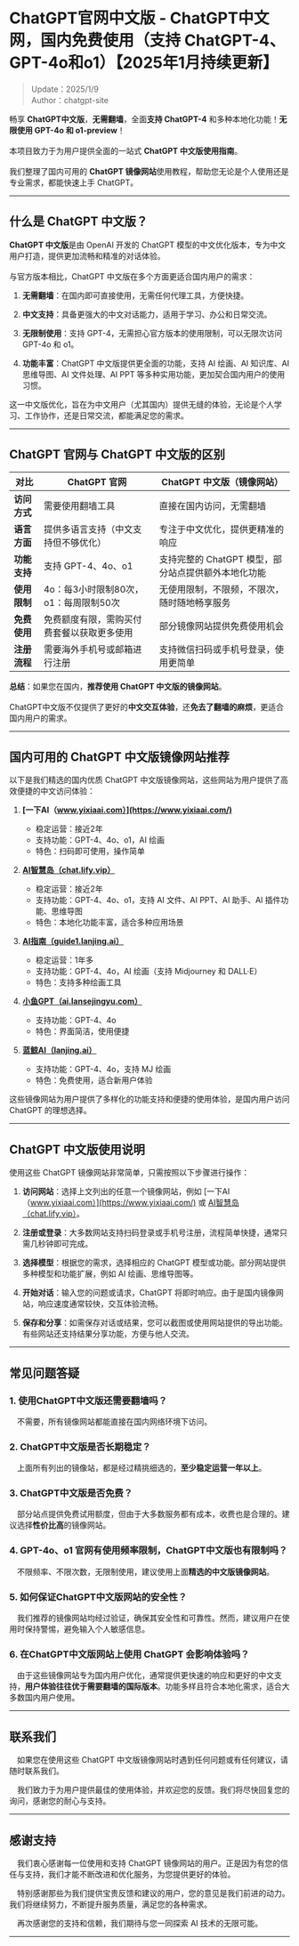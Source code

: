 # ChatGPT官网中文版 - ChatGPT中文网，国内免费使用（支持 ChatGPT-4、GPT-4o和o1）【2025年1月持续更新】

> Update：2025/1/9 <br />
> Author：chatgpt-site  

畅享 **ChatGPT中文版**，**无需翻墙**，全面**支持 ChatGPT-4** 和多种本地化功能！**无限使用 GPT-4o 和 o1-preview**！<br />
<br />
本项目致力于为用户提供全面的一站式 **ChatGPT 中文版使用指南**。<br />
<br />
我们整理了国内可用的 **ChatGPT 镜像网站**使用教程，帮助您无论是个人使用还是专业需求，都能快速上手 ChatGPT。

---

## 什么是 ChatGPT 中文版？

**ChatGPT 中文版**是由 OpenAI 开发的 ChatGPT 模型的中文优化版本，专为中文用户打造，提供更加流畅和精准的对话体验。<br />
<br />
与官方版本相比，ChatGPT 中文版在多个方面更适合国内用户的需求：
<br />
1. **无需翻墙**：在国内即可直接使用，无需任何代理工具，方便快捷。

2. **中文支持**：具备更强大的中文对话能力，适用于学习、办公和日常交流。

3. **无限制使用**：支持 GPT-4，无需担心官方版本的使用限制，可以无限次访问 GPT-4o 和 o1。

4. **功能丰富**：ChatGPT 中文版提供更全面的功能，支持 AI 绘画、AI 知识库、AI 思维导图、AI 文件处理、AI PPT 等多种实用功能，更加契合国内用户的使用习惯。

这一中文版优化，旨在为中文用户（尤其国内）提供无缝的体验，无论是个人学习、工作协作，还是日常交流，都能满足您的需求。

---

## ChatGPT 官网与 ChatGPT 中文版的区别

| 对比           | ChatGPT 官网                                       | ChatGPT 中文版（镜像网站）                 |
|----------------|---------------------------------------------------|------------------------------------------|
| **访问方式**   | 需要使用翻墙工具                                  | 直接在国内访问，无需翻墙                     |
| **语言方面**   | 提供多语言支持（中文支持但不够优化）              | 专注于中文优化，提供更精准的响应               |
| **功能支持**   | 支持 GPT-4、4o、o1                                 | 支持完整的 ChatGPT 模型，部分站点提供额外本地化功能   |
| **使用限制**   | 4o：每3小时限制80次，o1：每周限制50次             | 无使用限制，不限频，不限次，随时随地畅享服务             |
| **免费使用**   | 免费额度有限，需购买付费套餐以获取更多使用         | 部分镜像网站提供免费使用机会                   |
| **注册流程**   | 需要海外手机号或邮箱进行注册                      | 支持微信扫码或手机号登录，使用更简单           |


**总结**：如果您在国内，**推荐使用 ChatGPT 中文版的镜像网站**。 <br />
<br />
ChatGPT中文版不仅提供了更好的**中文交互体验**，还**免去了翻墙的麻烦**，更适合国内用户的需求。

---

## 国内可用的 ChatGPT 中文版镜像网站推荐

以下是我们精选的国内优质 ChatGPT 中文版镜像网站，这些网站为用户提供了高效便捷的中文访问体验：

1. **[一下AI（www.yixiaai.com）](https://www.yixiaai.com/)**  
   - 稳定运营：接近2年
   - 支持功能：GPT-4、4o、o1，AI 绘画
   - 特色：扫码即可使用，操作简单

2. **[AI智慧岛（chat.lify.vip）](https://chat.lify.vip/)**  
   - 稳定运营：接近2年
   - 支持功能：GPT-4、4o、o1，支持 AI 文件、AI PPT、AI 助手、AI 插件功能、思维导图
   - 特色：本地化功能丰富，适合多种应用场景

3. **[AI指南（guide1.lanjing.ai）](https://guide1.lanjing.ai/)**  
   - 稳定运营：1年多
   - 支持功能：GPT-4、4o，AI 绘画（支持 Midjourney 和 DALL·E）
   - 特色：支持多种绘画工具

4. **[小鱼GPT（ai.lansejingyu.com）](https://ai.lansejingyu.com/)**  
   - 支持功能：GPT-4、4o
   - 特色：界面简洁，使用便捷

5. **[蓝鲸AI（lanjing.ai）](https://lanjing.ai/)**  
   - 支持功能：GPT-4、4o，支持 MJ 绘画
   - 特色：免费使用，适合新用户体验

这些镜像网站为用户提供了多样化的功能支持和便捷的使用体验，是国内用户访问 ChatGPT 的理想选择。

---

## ChatGPT 中文版使用说明

使用这些 ChatGPT 镜像网站非常简单，只需按照以下步骤进行操作：

1. **访问网站**：选择上文列出的任意一个镜像网站，例如 [一下AI（www.yixiaai.com）](https://www.yixiaai.com/) 或 [AI智慧岛（chat.lify.vip）](https://chat.lify.vip/)。

2. **注册或登录**：大多数网站支持扫码登录或手机号注册，流程简单快捷，通常只需几秒钟即可完成。

3. **选择模型**：根据您的需求，选择相应的 ChatGPT 模型或功能。部分网站提供多种模型和功能扩展，例如 AI 绘画、思维导图等。

4. **开始对话**：输入您的问题或请求，ChatGPT 将即时响应。由于是国内镜像网站，响应速度通常较快，交互体验流畅。

5. **保存和分享**：如需保存对话或结果，您可以截图或使用网站提供的导出功能。有些网站还支持结果分享功能，方便与他人交流。

---

## 常见问题答疑

### 1. 使用ChatGPT中文版还需要翻墙吗？
&emsp;不需要，所有镜像网站都能直接在国内网络环境下访问。

### 2. ChatGPT中文版是否长期稳定？
&emsp;上面所有列出的镜像站，都是经过精挑细选的，**至少稳定运营一年以上**。

### 3. ChatGPT中文版是否免费？
&emsp;部分站点提供免费试用额度，但由于大多数服务都有成本，收费也是合理的。建议选择**性价比高**的镜像网站。

### 4. GPT-4o、o1 官网有使用频率限制，ChatGPT中文版也有限制吗？
&emsp;不限频率、不限次数，无限制使用，建议使用上面**精选的中文版镜像网站**。

### 5. 如何保证ChatGPT中文版网站的安全性？
&emsp;我们推荐的镜像网站均经过验证，确保其安全性和可靠性。然而，建议用户在使用时保持警惕，避免输入个人敏感信息。

### 6. 在ChatGPT中文版网站上使用 ChatGPT 会影响体验吗？
&emsp;由于这些镜像网站专为国内用户优化，通常提供更快速的响应和更好的中文支持，**用户体验往往优于需要翻墙的国际版本**。功能多样且符合本地化需求，适合大多数国内用户使用。

---

## 联系我们

&emsp;如果您在使用这些 ChatGPT 中文版镜像网站时遇到任何问题或有任何建议，请随时联系我们。

&emsp;我们致力于为用户提供最佳的使用体验，并欢迎您的反馈。我们将尽快回复您的询问，感谢您的耐心与支持。

---

## 感谢支持

&emsp;我们衷心感谢每一位使用和支持 ChatGPT 镜像网站的用户。正是因为有您的信任与支持，我们才能不断改进和优化服务，为您提供更好的体验。

&emsp;特别感谢那些为我们提供宝贵反馈和建议的用户，您的意见是我们前进的动力。我们将继续努力，不断提升服务质量，满足您的各种需求。

&emsp;再次感谢您的支持和信赖，我们期待与您一同探索 AI 技术的无限可能。

---
